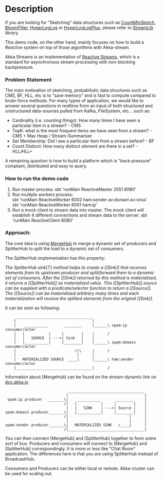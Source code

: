 Description
===========

If you are looking for "Sketching" data structures such as [CountMinSketch](https://en.wikipedia.org/wiki/Count%E2%80%93min_sketch), [BloomFilter](https://en.wikipedia.org/wiki/Bloom_filter), [HyperLogLog](https://en.wikipedia.org/wiki/HyperLogLog) 
or [HyperLogLogPlus](http://static.googleusercontent.com/external_content/untrusted_dlcp/research.google.com/en/us/pubs/archive/40671.pdf), please refer to [StreamLib](https://github.com/addthis/stream-lib) library. 
 
This demo code, on the other hand, mainly focuses on how to build a *Reactive* system on top of those algorithms with Akka-stream. 

Akka Streams is an implementation of [Reactive Streams](http://www.reactive-streams.org/), which is a standard for asynchronous stream processing with non-blocking backpressure.

### Problem Statement
The main motivation of sketching, probabilistic data structures such as CMS, BF, HLL, etc is to "save memory" and is fast to compute compared to brute-force methods.
For many types of application, we would like to answer several questions in *realtime* from an input of both structured and unstructured data-sources pulled from Kafka, FileSystem, etc... such as:
- Cardinality (i.e. counting things): How many times I have seen a particular item in a stream? - CMS
- TopK: what is the most frequent items we have seen from a stream? - CMS + Max Heap / Stream-Summariser
- Set Membership: Did I see a particular item from a stream before? - BF
- Count Distinct: How many distinct element are there in a set? - HLL/HLL+

A remaining question is how to build a platform which is "back-pressure" compliant, distributed and easy to query.


### How to run the demo code
1. Run master process: sbt 'runMain ReactiveMaster 2551 8080'
2. Run multiple workers process: <br/>
sbt 'runMain ReactiveWorker 6002 ham:sender av:domain av:virus' <br/>
sbt 'runMain ReactiveWorker 6001 ham:ip' <br/>
3. Run a mock client to stream data into master. The mock client will establish 4 different connections and stream data to the server.
sbt 'runMain ReactiveClient 8080'


### Approach:
The core idea is using [MergeHub](http://doc.akka.io/docs/akka/2.4.12/scala/stream/stream-dynamic.html#Using_the_MergeHub) to merge a dynamic set of producers and SplitterHub to split the load to a dynamic set of consumers.

The SplitterHub implementation has this property:

*The SplitterHub sink[T] method helps to create a \[[Sink]] that receives elements from its upstream producer and split/forward them to a dynamic set of consumers. After the \[[Sink]] returned by this method is materialized, it returns a \[[SplitterHub]] as materialized value. This \[[SplitterHub]].source can be supplied with a predicate/selector function to return a \[[Source]]. The \[[Source]] can be materialized arbitrary many times and each materialization will receive the splitted elements from the original \[[Sink]].*

It can be seen as following:


```
     ___________________________________
	|									|
    |    ___________       ________		|______\ spam:ip consumer/actor
    |   |           |     |        |	|      / 
    |	|   SOURCE  | --->| Sink   |	|
    |   |___________|     |________|	|______\ spam:domain consumer/actor
    |	             			/|\		|      /
    |		                     |      |       
    |	MATERIALIZED SOURCE	 ____| 	    |______\ ham:sender consumer/actor
    |___________________________________|      /

```

Information about \[MergeHub] can be found on the stream-dynamic link on [doc.akka.io](http://doc.akka.io/docs/akka/2.4.12/scala/stream/stream-dynamic.html#Using_the_MergeHub)


```
                             ___________________________________
                            |									|
 spam:ip producer   _______\|    ___________       ________		| 
                           /|   |           |     |        |	| 
                            |	|   SINK    | --->| Source |	|
spam:domain producer_______\|   |___________|     |________|	| 
                           /|	             			 |		|
                            |		                     |      |       
spam:sender producer_______\|   MATERIALIZED SINK	/____| 	    | 
                           /|___________________________________|      

```


You can then connect \[MergeHub] and \[SplitterHub] together to form some sort of bus. Producers and consumers will
connect to \[MergeHub] and \[SplitterHub] correspondingly. It is more or less like "Chat Room" application. 
The differences here is that you are using SplitterHub instead of BroadcastHub.

Consumers and Producers can be either local or remote. Akka-cluster can be used for scaling out.



